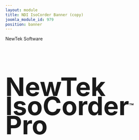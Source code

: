 ```yaml
---
layout: module
title: NDI IsoCorder Banner (copy)
joomla_module_id: 979
position: banner
---
```

<style media="screen" scoped="scoped" type="text/css"><!--
.linedivide {
		line-height: 60px;
	}
	<!-- .ndiheader {
		font-size: 80px;
--></style>
<!-- Module: NDI IsoCorder Banner -->
<div class="content-container clearfix">
<p class="corner">NewTek Software</p>
<h1 class="header ndiheader linedivide">NewTek IsoCorder<sup style="font-size: 23px; line-height: 0; vertical-align: 20px;">™</sup> Pro</h1>
</div>
